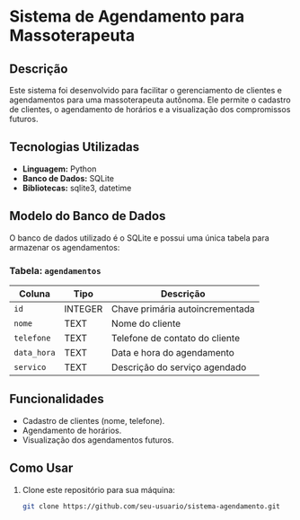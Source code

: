 # Sistema de Agendamento para Massoterapeuta 

## Descrição
Este sistema foi desenvolvido para facilitar o gerenciamento de clientes e agendamentos para uma massoterapeuta autônoma. Ele permite o cadastro de clientes, o agendamento de horários e a visualização dos compromissos futuros.

## Tecnologias Utilizadas
- **Linguagem:** Python
- **Banco de Dados:** SQLite
- **Bibliotecas:** sqlite3, datetime

## Modelo do Banco de Dados
O banco de dados utilizado é o SQLite e possui uma única tabela para armazenar os agendamentos:

### Tabela: `agendamentos`
| Coluna        | Tipo      | Descrição                                 |
|---------------|-----------|-------------------------------------------|
| `id`          | INTEGER   | Chave primária autoincrementada            |
| `nome`        | TEXT      | Nome do cliente                           |
| `telefone`    | TEXT      | Telefone de contato do cliente             |
| `data_hora`   | TEXT      | Data e hora do agendamento                 |
| `servico`     | TEXT      | Descrição do serviço agendado              |

## Funcionalidades
- Cadastro de clientes (nome, telefone).
- Agendamento de horários.
- Visualização dos agendamentos futuros.

## Como Usar
1. Clone este repositório para sua máquina:
   ```bash
   git clone https://github.com/seu-usuario/sistema-agendamento.git
